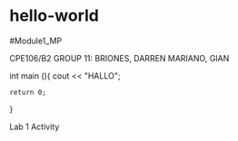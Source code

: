 # hello-world
#Module1_MP

CPE106/B2
GROUP 11:
	BRIONES, DARREN
	MARIANO, GIAN

int main (){
    cout << "HALLO";

    return 0;
}

Lab 1 Activity
